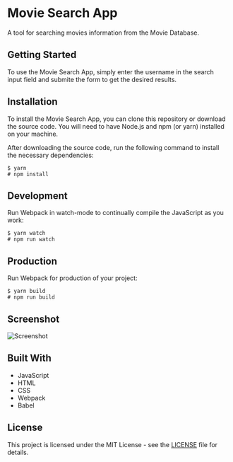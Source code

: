 # Movie Search App

A tool for searching movies information from the Movie Database.

## Getting Started

To use the Movie Search App, simply enter the username in the search input field and submite the form to get the desired results.

## Installation

To install the Movie Search App, you can clone this repository or download the source code. You will need to have Node.js and npm (or yarn) installed on your machine. 

After downloading the source code, run the following command to install the necessary dependencies:

```
$ yarn 
# npm install
````

## Development

Run Webpack in watch-mode to continually compile the JavaScript as you work:

```
$ yarn watch 
# npm run watch
```

## Production

Run Webpack for production of your project:

```
$ yarn build 
# npm run build
````

## Screenshot
![Screenshot](/images/screenshot.png)

## Built With

- JavaScript
- HTML
- CSS
- Webpack
- Babel

## License

This project is licensed under the MIT License - see the [LICENSE](LICENSE.md) file for details.


